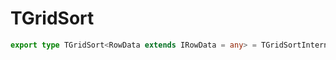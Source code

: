 # TGridSort

```ts
export type TGridSort<RowData extends IRowData = any> = TGridSortInternal<RowData>;
```


